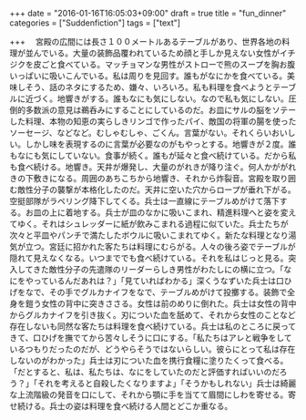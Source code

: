 +++
date = "2016-01-16T16:05:03+09:00"
draft = true
title = "fun_dinner"
categories = ["Suddenfiction"]
tags = ["text"]

+++
　宮殿の広間には長さ１００メートルあるテーブルがあり、世界各地の料理が並んでいる。大量の装飾品覆われているため顔と手しか見えない女性がイチジクを皮ごと食べている。マッチョマンな男性がストローで熊のスープを胸お腹いっぱいに吸いこんでいる。私は周りを見回す。誰もがなにかを食べている。美味しそう、話のネタにするため、嫌々、いろいろ。私も料理を食べようとテーブルに近づく。地響きがする。誰もなにも気にしない。なので私も気にしない。圧倒的多数派の意見は鵜呑みにすることにしているのだ。お皿にサルの脳をソテーした料理、本物の知恵の実らしきリンゴで作ったパイ、敵国の将軍の腸を使ったソーセージ、などなど。むしゃむしゃ、ごくん。言葉がない。それくらいおいしい。しかし味を表現するのに言葉が必要なのがもやっとする。地響きが２度。誰もなにも気にしていない。食事が続く。誰もが延々と食べ続けている。だから私も食べ続ける。地響き。天井が爆発し、大量のがれきが降り注ぐ。何人かががれきの下敷きになる。周囲のあちこちから地響き、それから炸裂音。宮殿を取り囲む敵性分子の襲撃が本格化したのだ。天井に空いた穴からロープが垂れ下がる。空挺部隊がラペリング降下してくる。兵士は一直線にテーブルめがけて落下する。お皿の上に着地する。兵士が皿のなかに吸いこまれ、精進料理へと姿を変えてゆく。それはシュレッダーに紙が飲みこまれる過程に似ていた。兵士たちが次々と平皿やパンチで満たしたボウルに吸いこまれてゆく。新たな料理となり湯気が立つ。宮廷に招かれた客たちは料理にむらがる。人々の後ろ姿でテーブルが隠れて見えなくなる。いつまででも食べ続けている。それを私はじっと見る。突入してきた敵性分子の先遣隊のリーダーらしき男性がわたしにの横に立つ。「なにをやっているんだあれは？」「見ていればわかる」深くうなずいた兵士は口ひげをなで、その手でグルカナイフをなで、テーブルめがけて投擲する。装飾で全身を鎧う女性の背中に突きささる。女性は前のめりに倒れた。兵士は女性の背中からグルカナイフを引き抜く。刃についた血を舐めて、それから女性のことなど存在しないも同然な客たちは料理を食べ続けている。兵士は私のところに戻ってきて、口ひげを撫でてから苦々しそうに口にする。「私たちはアレと戦争をしているつもりだったのだが、どうやらそうではないらしい。彼らにとって私は存在しないのがわかった」兵士は刃についた血を携行食糧に塗りたくって食べる。「だとすると、私は、私たちは、なにをしていたのだと評価すればいいのだろう？」「それを考えると自殺したくなりますよ」「そうかもしれない」兵士は綺麗な上流階級の発音を口にして、それから顎に手を当てて眉間にしわを寄せる。寄せ続ける。兵士の姿は料理を食べ続ける人間とどこか重なる。
